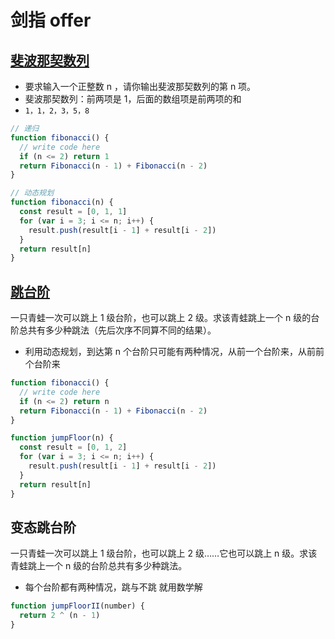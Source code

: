 # 剑指 offer

## [斐波那契数列](https://www.nowcoder.com/practice/c6c7742f5ba7442aada113136ddea0c3?tpId=13&tqId=23255&ru=/exam/oj/ta&qru=/ta/coding-interviews/question-ranking&sourceUrl=%2Fexam%2Foj%2Fta%3Fpage%3D1%26tpId%3D13%26type%3D13)

- 要求输入一个正整数 n ，请你输出斐波那契数列的第 n 项。
- 斐波那契数列：前两项是 1，后面的数组项是前两项的和
- `1，1，2，3，5，8`

```js
// 递归
function fibonacci() {
  // write code here
  if (n <= 2) return 1
  return Fibonacci(n - 1) + Fibonacci(n - 2)
}

// 动态规划
function fibonacci(n) {
  const result = [0, 1, 1]
  for (var i = 3; i <= n; i++) {
    result.push(result[i - 1] + result[i - 2])
  }
  return result[n]
}
```

## [跳台阶](https://www.nowcoder.com/practice/8c82a5b80378478f9484d87d1c5f12a4?tpId=13&tqId=11161&tPage=1&rp=1&ru=/ta/coding-interviews&qru=/ta/coding-interviews/question-ranking)

一只青蛙一次可以跳上 1 级台阶，也可以跳上 2 级。求该青蛙跳上一个 n 级的台阶总共有多少种跳法（先后次序不同算不同的结果）。

- 利用动态规划，到达第 n 个台阶只可能有两种情况，从前一个台阶来，从前前个台阶来

```js
function fibonacci() {
  // write code here
  if (n <= 2) return n
  return Fibonacci(n - 1) + Fibonacci(n - 2)
}

function jumpFloor(n) {
  const result = [0, 1, 2]
  for (var i = 3; i <= n; i++) {
    result.push(result[i - 1] + result[i - 2])
  }
  return result[n]
}
```

## 变态跳台阶

一只青蛙一次可以跳上 1 级台阶，也可以跳上 2 级……它也可以跳上 n 级。求该青蛙跳上一个 n 级的台阶总共有多少种跳法。

- 每个台阶都有两种情况，跳与不跳 就用数学解

```js
function jumpFloorII(number) {
  return 2 ^ (n - 1)
}
```
